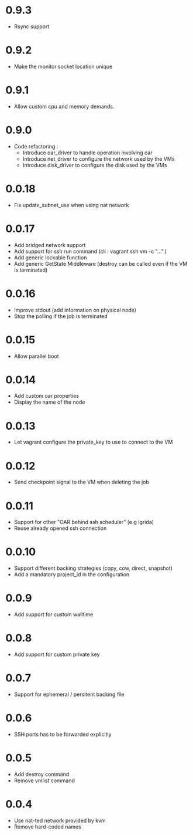 # 0.9.3

  * Rsync support

# 0.9.2

  * Make the monitor socket location unique

# 0.9.1

  * Allow custom cpu and memory demands.

# 0.9.0

  * Code refactoring : 
    * Introduce oar_driver to handle operation involving oar
    * Introduce net_driver to configure the network used by the VMs
    * Introduce disk_driver to configure the disk used by the VMs

# 0.0.18

  * Fix update_subnet_use when using nat network

# 0.0.17

  * Add bridged network support
  * Add support for ssh run command (cli : vagrant ssh vm -c "...".)
  * Add generic lockable function
  * Add generic GetState Middleware (destroy can be called even if the VM is
  terminated)

# 0.0.16

  * Improve stdout (add information on physical node)
  * Stop the polling if the job is terminated

# 0.0.15

  * Allow parallel boot

# 0.0.14

  * Add custom oar properties
  * Display the name of the node

# 0.0.13

  * Let vagrant configure the private_key to use to connect to the VM

# 0.0.12

  * Send checkpoint signal to the VM when deleting the job

# 0.0.11

  * Support for other "OAR behind ssh scheduler" (e.g Igrida)
  * Reuse already opened ssh connection

# 0.0.10

  * Support different backing strategies (copy, cow, direct, snapshot)
  * Add a mandatory project_id in the configuration

# 0.0.9

  * Add support for custom walltime

# 0.0.8

  * Add support for custom private key

# 0.0.7

  * Support for ephemeral / persitent backing file

# 0.0.6

  * SSH ports has to be forwarded explicitly

# 0.0.5
  
  * Add destroy command
  * Remove vmlist command

# 0.0.4

  * Use nat-ted network provided by kvm
  * Remove hard-coded names

